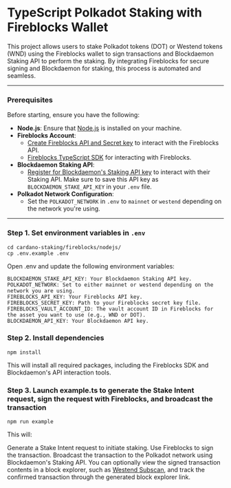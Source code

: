 # TypeScript Polkadot Staking with Fireblocks Wallet

This project allows users to stake Polkadot tokens (DOT) or Westend tokens (WND) using the Fireblocks wallet to sign transactions and Blockdaemon Staking API to perform the staking. By integrating Fireblocks for secure signing and Blockdaemon for staking, this process is automated and seamless.

---

### Prerequisites

Before starting, ensure you have the following:

- **Node.js**: Ensure that [Node.js](https://nodejs.org/en/download/package-manager) is installed on your machine.
- **Fireblocks Account**:
    - [Create Fireblocks API and Secret key](https://developers.fireblocks.com/docs/manage-api-keys) to interact with the Fireblocks API.
    - [Fireblocks TypeScript SDK](https://github.com/fireblocks/ts-sdk) for interacting with Fireblocks.
- **Blockdaemon Staking API**:
    - [Register for Blockdaemon's Staking API key](https://docs.blockdaemon.com/reference/get-started-staking-api#step-1-sign-up-for-an-api-key) to interact with their Staking API. Make sure to save this API key as `BLOCKDAEMON_STAKE_API_KEY` in your `.env` file.
- **Polkadot Network Configuration**:
    - Set the `POLKADOT_NETWORK` in `.env` to `mainnet` or `westend` depending on the network you're using.

---

### Step 1. Set environment variables in `.env`

```shell
cd cardano-staking/fireblocks/nodejs/
cp .env.example .env
```

Open .env and update the following environment variables:
```shell
BLOCKDAEMON_STAKE_API_KEY: Your Blockdaemon Staking API key.
POLKADOT_NETWORK: Set to either mainnet or westend depending on the network you are using.
FIREBLOCKS_API_KEY: Your Fireblocks API key.
FIREBLOCKS_SECRET_KEY: Path to your Fireblocks secret key file.
FIREBLOCKS_VAULT_ACCOUNT_ID: The vault account ID in Fireblocks for the asset you want to use (e.g., WND or DOT).
BLOCKDAEMON_API_KEY: Your Blockdaemon API key.
```

### Step 2. Install dependencies

```shell
npm install
```
This will install all required packages, including the Fireblocks SDK and Blockdaemon's API interaction tools.

### Step 3. Launch example.ts to generate the Stake Intent request, sign the request with Fireblocks, and broadcast the transaction
```shell
npm run example
```

This will:

Generate a Stake Intent request to initiate staking.
Use Fireblocks to sign the transaction.
Broadcast the transaction to the Polkadot network using Blockdaemon's Staking API.
You can optionally view the signed transaction contents in a block explorer, such as [Westend Subscan](https://westend.subscan.io/), and track the confirmed transaction through the generated block explorer link.